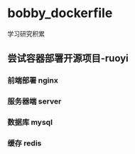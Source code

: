 # bobby_dockerfile

学习研究积累

## 尝试容器部署开源项目-ruoyi

### 前端部署 nginx

### 服务器端 server

### 数据库 mysql

### 缓存 redis
